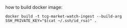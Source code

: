 how to build docker image:
```
docker build -t tcg-market-watch-ingest --build-arg SSH_PRIVATE_KEY="$(cat ~/.ssh/id_rsa)" .
```

